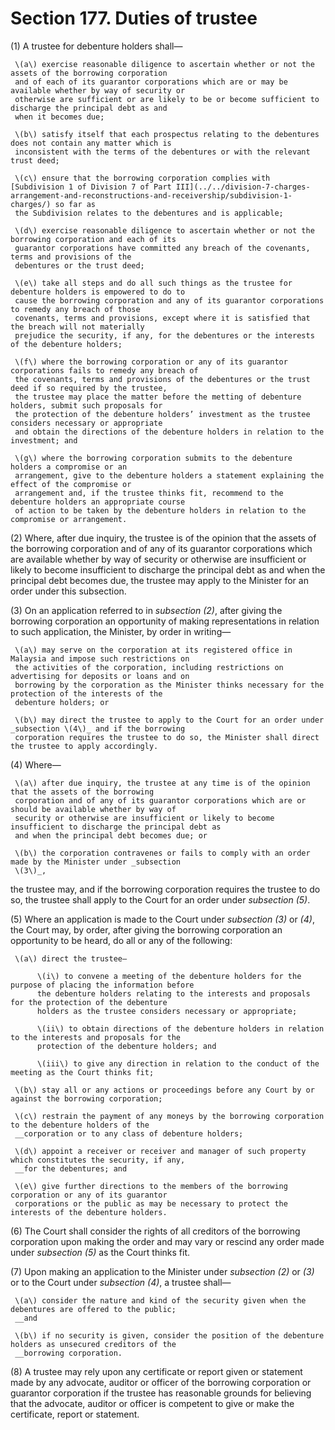 # Section 177. Duties of trustee

\(1\) A trustee for debenture holders shall—

     \(a\) exercise reasonable diligence to ascertain whether or not the assets of the borrowing corporation  
     and of each of its guarantor corporations which are or may be available whether by way of security or  
     otherwise are sufficient or are likely to be or become sufficient to discharge the principal debt as and  
     when it becomes due;

     \(b\) satisfy itself that each prospectus relating to the debentures does not contain any matter which is  
     inconsistent with the terms of the debentures or with the relevant trust deed;

     \(c\) ensure that the borrowing corporation complies with [Subdivision 1 of Division 7 of Part III](../../division-7-charges-arrangement-and-reconstructions-and-receivership/subdivision-1-charges/) so far as  
     the Subdivision relates to the debentures and is applicable;

     \(d\) exercise reasonable diligence to ascertain whether or not the borrowing corporation and each of its  
     guarantor corporations have committed any breach of the covenants, terms and provisions of the  
     debentures or the trust deed;

     \(e\) take all steps and do all such things as the trustee for debenture holders is empowered to do to  
     cause the borrowing corporation and any of its guarantor corporations to remedy any breach of those  
     covenants, terms and provisions, except where it is satisfied that the breach will not materially  
     prejudice the security, if any, for the debentures or the interests of the debenture holders;

     \(f\) where the borrowing corporation or any of its guarantor corporations fails to remedy any breach of  
     the covenants, terms and provisions of the debentures or the trust deed if so required by the trustee,  
     the trustee may place the matter before the metting of debenture holders, submit such proposals for  
     the protection of the debenture holders’ investment as the trustee considers necessary or appropriate  
     and obtain the directions of the debenture holders in relation to the investment; and

     \(g\) where the borrowing corporation submits to the debenture holders a compromise or an  
     arrangement, give to the debenture holders a statement explaining the effect of the compromise or  
     arrangement and, if the trustee thinks fit, recommend to the debenture holders an appropriate course  
     of action to be taken by the debenture holders in relation to the compromise or arrangement.

\(2\) Where, after due inquiry, the trustee is of the opinion that the assets of the borrowing corporation and of any of its guarantor corporations which are available whether by way of security or otherwise are insufficient or likely to become insufficient to discharge the principal debt as and when the principal debt becomes due, the trustee may apply to the Minister for an order under this subsection.

\(3\) On an application referred to in _subsection \(2\)_, after giving the borrowing corporation an opportunity of making representations in relation to such application, the Minister, by order in writing—

     \(a\) may serve on the corporation at its registered office in Malaysia and impose such restrictions on  
     the activities of the corporation, including restrictions on advertising for deposits or loans and on  
     borrowing by the corporation as the Minister thinks necessary for the protection of the interests of the  
     debenture holders; or

     \(b\) may direct the trustee to apply to the Court for an order under _subsection \(4\)_ and if the borrowing  
     corporation requires the trustee to do so, the Minister shall direct the trustee to apply accordingly.

\(4\) Where—

     \(a\) after due inquiry, the trustee at any time is of the opinion that the assets of the borrowing  
     corporation and of any of its guarantor corporations which are or should be available whether by way of  
     security or otherwise are insufficient or likely to become insufficient to discharge the principal debt as  
     and when the principal debt becomes due; or

     \(b\) the corporation contravenes or fails to comply with an order made by the Minister under _subsection  
     \(3\)_,

the trustee may, and if the borrowing corporation requires the trustee to do so, the trustee shall apply to the Court for an order under _subsection \(5\)_.

\(5\) Where an application is made to the Court under _subsection \(3\)_ or _\(4\)_, the Court may, by order, after giving the borrowing corporation an opportunity to be heard, do all or any of the following:

     \(a\) direct the trustee—

          \(i\) to convene a meeting of the debenture holders for the purpose of placing the information before  
          the debenture holders relating to the interests and proposals for the protection of the debenture  
          holders as the trustee considers necessary or appropriate;

          \(ii\) to obtain directions of the debenture holders in relation to the interests and proposals for the  
          protection of the debenture holders; and

          \(iii\) to give any direction in relation to the conduct of the meeting as the Court thinks fit;

     \(b\) stay all or any actions or proceedings before any Court by or against the borrowing corporation;

     \(c\) restrain the payment of any moneys by the borrowing corporation to the debenture holders of the  
     __corporation or to any class of debenture holders;

     \(d\) appoint a receiver or receiver and manager of such property which constitutes the security, if any,  
     __for the debentures; and

     \(e\) give further directions to the members of the borrowing corporation or any of its guarantor  
     corporations or the public as may be necessary to protect the interests of the debenture holders.

\(6\) The Court shall consider the rights of all creditors of the borrowing corporation upon making the order and may vary or rescind any order made under _subsection \(5\)_ as the Court thinks fit.

\(7\) Upon making an application to the Minister under _subsection \(2\)_ or _\(3\)_ or to the Court under _subsection \(4\)_, a trustee shall—

     \(a\) consider the nature and kind of the security given when the debentures are offered to the public;  
     __and

     \(b\) if no security is given, consider the position of the debenture holders as unsecured creditors of the  
     __borrowing corporation.

\(8\) A trustee may rely upon any certificate or report given or statement made by any advocate, auditor or officer of the borrowing corporation or guarantor corporation if the trustee has reasonable grounds for believing that the advocate, auditor or officer is competent to give or make the certificate, report or statement.

